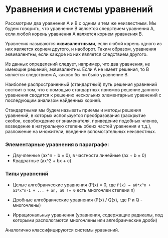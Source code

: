 #  Уравнения и системы уравнений

Рассмотрим два уравнения A и B c одним и тем же неизвестным. Мы будем говорить, что уравнение B является следствием уравнения A, если любой корень уравнения A является корнем уравнения B.

Уравнения называются **эквивалентными**, если любой корень одного из них является корнем другого, и наоборот. Таким образом, уравнения эквивалентны, если каждое из них является следствием другого.

Из данных определений следует, например, что два уравнения, не имеющие решений, эквивалентны. Если A не имеет решения, то B является следствием A, каково бы ни было уравнение B.

Наиболее распространенный (стандартный) путь решения уравнений состоит в том, что с помощью стандартных приемов решение данного уравнения сводится к решению нескольких элементарных уравнений с последующим анализом найденных корней.

Стандартными мы будем называть приемы и методы решения уравнений, в которых используется преобразования (раскрытие скобок, освобождение от знаменателя, приведение подобных членов, возведение в натуральную степень обеих частей уравнения и т.д.), разложение на множители, введение вспомогательных неизвестных.

### Элементарные уравнения в параграфе:

+ Двучленные (ax^n + b = 0), в частности линейные (ax + b = 0)
+ Квадратные (ax^2 + bx + c)

### Типы уравнений

+ Целые алгебраические уравнения (P(x) = 0, где `P(x) = a0*x^n + a1*x^n-1 + ... + an, a0 != 0` есть многочлен степени n)

+ Дробные алгебраические уравнения (P(x) / Q(x), где P и Q - многочлены)

+ Иррациональныу уравнения (уравнения, содержащие радикалы, под которыми распологаются многочлены или алгебраические дроби)

Аналогично классифицируются системы уравнений.